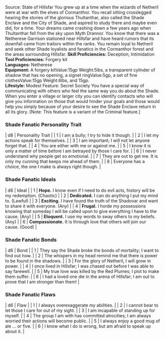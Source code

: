 Source: State of Hillsfar
You grew up at a time when the wizards of Netheril were at war with the elves of Cormanthor. You recall sitting crosslegged hearing the stories of the glorious Thultanthar, also called the Shade Enclave and the City of Shade, and aspired to study there and maybe even did, for a time. Your dreams came crashing down a few years ago when Thultanthar fell from the sky upon Myth Drannor.
You know that there was a Netherese Garrison stationed near Hillsfar and have heard rumors that its downfall came from traitors within the ranks. You remain loyal to Netheril and seek other Shade loyalists and fanatics in the Cormanthor forest and the areas surrounding Hillsfar.
**Skill Proficiencies:** Deception, Intimidation  
**Tool Proficiencies:** Forgery kit  
**Languages:** Netherese  
**Equipment:** A forgery kitValue:15gp Weight:5lbs, a transparent cylinder of shadow that has no opening, a signet ringValue:5gp, a set of fine clothesValue:15gp Weight:6lbs, and 15gp.  
**Lifestyle:** Modest
Feature: Secret Society
You have a special way of communicating with others who feel the same way you do about the Shade. When you enter a village or larger city you can identify contacts who will give you information on those that would hinder your goals and those would help you simply because of your desire to see the Shade Enclave return in all its glory.
[Note: This feature is a variant of the Criminal feature.]
### **Shade Fanatic Personality Trait**
| d8 | Personality Trait |
| 1 | I am a bully; I try to hide it though. |
| 2 | I let my actions speak for themselves. |
| 3 | I am important; I will not let anyone forget that. |
| 4 | You are either with me or against me. |
| 5 | I know it is only a matter of time before I am betrayed by those I care for. |
| 6 | I never understand why people get so emotional. |
| 7 | They are out to get me. It is only my cunning that keeps me ahead of them. |
| 8 | Everyone has a choice, the one I make is always right though. |
### **Shade Fanatic Ideals**
| d6 | Ideal |
| 1 | **Hope.** I know even if I need to do evil acts, history will be my redemption. (Chaotic) |
| 2 | **Dedicated.** I can do anything I put my mind to. (Lawful) |
| 3 | **Exciting.** I have found the truth of the Shadovar and want to share it with everyone. (Any) |
| 4 | **Frugal.** I horde my possessions knowing that someday I will be called upon to give everything I have to the cause. (Any) |
| 5 | **Eloquent.** I use my words to sway others to my beliefs. (Any) |
| 6 | **Compassionate.** It is through love that others will join our cause. (Good) |
### **Shade Fanatic Bonds**
| d6 | Bond |
| 1 | They say the Shade broke the bonds of mortality; I want to find out how. |
| 2 | The whispers in my head remind me that there is power to be found in the shadows. |
| 3 | For the glory of Netheril, I will grow in power. |
| 4 | I once lived in Hillsfar; I was chased out before I was able to say farewell. |
| 5 | My true love was killed by the Red Plumes; I plot to make them suffer. |
| 6 | I had a loved one die in the arena of Hillsfar; I am out to prove that I am stronger than them! |
### **Shade Fanatic Flaws**
| d6 | Flaw |
| 1 | I always overexaggerate my abilities. |
| 2 | I cannot bear to let those I care for out of my sight. |
| 3 | I am incapable of standing up for myself. |
| 4 | The group I am with has committed atrocities; I am always worried their actions will become public. |
| 5 | I always enjoy a good mug of ale … or five. |
| 6 | I know what I do is wrong, but am afraid to speak up about it. |